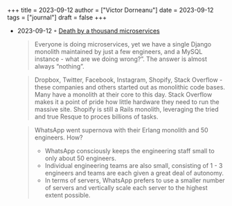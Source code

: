 +++
title = 2023-09-12
author = ["Victor Dorneanu"]
date = 2023-09-12
tags = ["journal"]
draft = false
+++

-   2023-09-12 ◦ [Death by a thousand microservices](https://renegadeotter.com/2023/09/10/death-by-a-thousand-microservices.html)

    > Everyone is doing microservices, yet we have a single Django monolith
    > maintained by just a few engineers, and a MySQL instance - what are we doing
    > wrong?”. The answer is almost always “nothing”.

    <!--quoteend-->

    > Dropbox, Twitter, Facebook, Instagram, Shopify, Stack Overflow - these
    > companies and others started out as monolithic code bases. Many have a
    > monolith at their core to this day. Stack Overflow makes it a point of pride
    > how little hardware they need to run the massive site. Shopify is still a
    > Rails monolith, leveraging the tried and true Resque to proces billions of
    > tasks.

    <!--quoteend-->

    > WhatsApp went supernova with their Erlang monolith and 50 engineers. How?
    >
    > -   WhatsApp consciously keeps the engineering staff small to only about 50
    >     engineers.
    > -   Individual engineering teams are also small, consisting of 1 - 3 engineers
    >     and teams are each given a great deal of autonomy.
    > -   In terms of servers, WhatsApp prefers to use a smaller number of servers and
    >     vertically scale each server to the highest extent possible.
